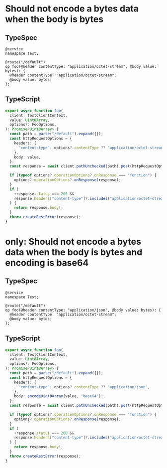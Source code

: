 # Should not encode a bytes data when the body is bytes

## TypeSpec

```tsp
@service
namespace Test;

@route("/default")
op foo(@header contentType: "application/octet-stream", @body value: bytes): {
  @header contentType: "application/octet-stream";
  @body value: bytes;
};
```

## TypeScript

```ts src/api/testClientOperations.ts function foo
export async function foo(
  client: TestClientContext,
  value: Uint8Array,
  options?: FooOptions,
): Promise<Uint8Array> {
  const path = parse("/default").expand({});
  const httpRequestOptions = {
    headers: {
      "content-type": options?.contentType ?? "application/octet-stream",
    },
    body: value,
  };
  const response = await client.pathUnchecked(path).post(httpRequestOptions);

  if (typeof options?.operationOptions?.onResponse === "function") {
    options?.operationOptions?.onResponse(response);
  }
  if (
    +response.status === 200 &&
    response.headers["content-type"]?.includes("application/octet-stream")
  ) {
    return response.body!;
  }
  throw createRestError(response);
}
```

# only: Should not encode a bytes data when the body is bytes and encoding is base64

## TypeSpec

```tsp
@service
namespace Test;

@route("/default")
op foo(@header contentType: "application/json", @body value: bytes): {
  @header contentType: "application/octet-stream";
  @body value: bytes;
};
```

## TypeScript

```ts src/api/testClientOperations.ts function foo
export async function foo(
  client: TestClientContext,
  value: Uint8Array,
  options?: FooOptions,
): Promise<Uint8Array> {
  const path = parse("/default").expand({});
  const httpRequestOptions = {
    headers: {
      "content-type": options?.contentType ?? "application/json",
    },
    body: encodeUint8Array(value, "base64")!,
  };
  const response = await client.pathUnchecked(path).post(httpRequestOptions);

  if (typeof options?.operationOptions?.onResponse === "function") {
    options?.operationOptions?.onResponse(response);
  }
  if (
    +response.status === 200 &&
    response.headers["content-type"]?.includes("application/octet-stream")
  ) {
    return response.body!;
  }
  throw createRestError(response);
}
```
